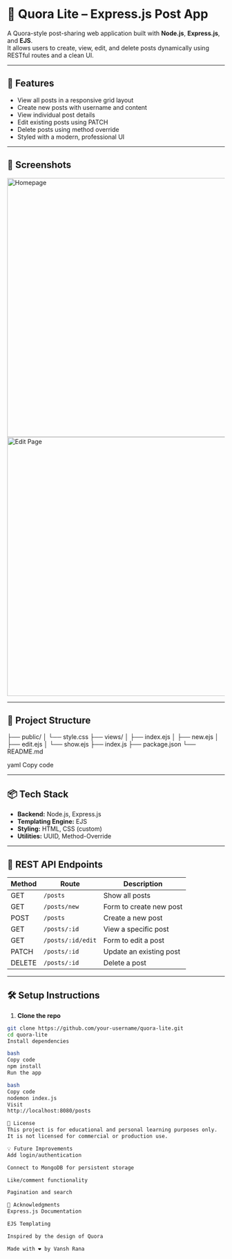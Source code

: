  # 📝 Quora Lite – Express.js Post App

A Quora-style post-sharing web application built with **Node.js**, **Express.js**, and **EJS**.  
It allows users to create, view, edit, and delete posts dynamically using RESTful routes and a clean UI.

---

## 🚀 Features

- View all posts in a responsive grid layout
- Create new posts with username and content
- View individual post details
- Edit existing posts using PATCH
- Delete posts using method override
- Styled with a modern, professional UI

---

## 📸 Screenshots

<img src="public/screenshot_home.png" width="600" alt="Homepage" />
<img src="public/screenshot_edit.png" width="600" alt="Edit Page" />

---

## 📁 Project Structure

├── public/
│ └── style.css
├── views/
│ ├── index.ejs
│ ├── new.ejs
│ ├── edit.ejs
│ └── show.ejs
├── index.js
├── package.json
└── README.md

yaml
Copy code

---

## 📦 Tech Stack

- **Backend:** Node.js, Express.js
- **Templating Engine:** EJS
- **Styling:** HTML, CSS (custom)
- **Utilities:** UUID, Method-Override

---

## 📮 REST API Endpoints

| Method | Route               | Description                |
|--------|--------------------|----------------------------|
| GET    | `/posts`           | Show all posts             |
| GET    | `/posts/new`       | Form to create new post    |
| POST   | `/posts`           | Create a new post          |
| GET    | `/posts/:id`       | View a specific post       |
| GET    | `/posts/:id/edit`  | Form to edit a post        |
| PATCH  | `/posts/:id`       | Update an existing post    |
| DELETE | `/posts/:id`       | Delete a post              |

---

## 🛠 Setup Instructions

1. **Clone the repo**

```bash
git clone https://github.com/your-username/quora-lite.git
cd quora-lite
Install dependencies

bash
Copy code
npm install
Run the app

bash
Copy code
nodemon index.js
Visit
http://localhost:8080/posts

📌 License
This project is for educational and personal learning purposes only.
It is not licensed for commercial or production use.

💡 Future Improvements
Add login/authentication

Connect to MongoDB for persistent storage

Like/comment functionality

Pagination and search

🙌 Acknowledgments
Express.js Documentation

EJS Templating

Inspired by the design of Quora

Made with ❤️ by Vansh Rana
